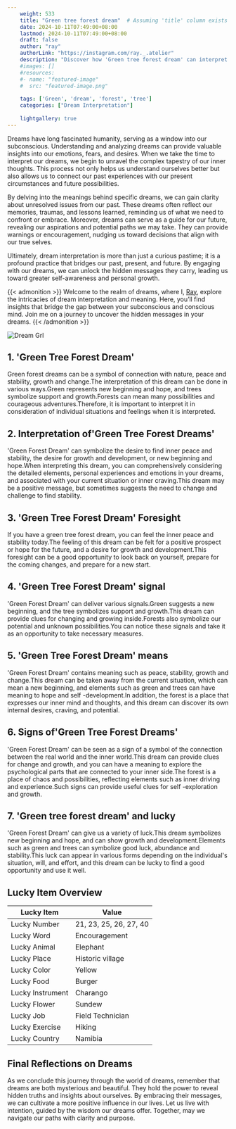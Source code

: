 ```yaml
---
    weight: 533
    title: "Green tree forest dream"  # Assuming 'title' column exists
    date: 2024-10-11T07:49:00+08:00
    lastmod: 2024-10-11T07:49:00+08:00
    draft: false
    author: "ray"
    authorLink: "https://instagram.com/ray._.atelier"
    description: "Discover how 'Green tree forest dream' can interpret your future and uncover its significant meanings in your life."
    #images: []
    #resources:
    #- name: "featured-image"
    #  src: "featured-image.png"
    
    tags: ['Green', 'dream', 'forest', 'tree']
    categories: ["Dream Interpretation"]
    
    lightgallery: true
---
```

    
Dreams have long fascinated humanity, serving as a window into our subconscious. Understanding and analyzing dreams can provide valuable insights into our emotions, fears, and desires. When we take the time to interpret our dreams, we begin to unravel the complex tapestry of our inner thoughts. This process not only helps us understand ourselves better but also allows us to connect our past experiences with our present circumstances and future possibilities.

By delving into the meanings behind specific dreams, we can gain clarity about unresolved issues from our past. These dreams often reflect our memories, traumas, and lessons learned, reminding us of what we need to confront or embrace. Moreover, dreams can serve as a guide for our future, revealing our aspirations and potential paths we may take. They can provide warnings or encouragement, nudging us toward decisions that align with our true selves.

Ultimately, dream interpretation is more than just a curious pastime; it is a profound practice that bridges our past, present, and future. By engaging with our dreams, we can unlock the hidden messages they carry, leading us toward greater self-awareness and personal growth.

{{< admonition >}}
Welcome to the realm of dreams, where I, [Ray](https://instagram.com/ray._.atelier), explore the intricacies of dream interpretation and meaning. Here, you’ll find insights that bridge the gap between your subconscious and conscious mind. Join me on a journey to uncover the hidden messages in your dreams.
{{< /admonition >}}

![Dream Grl](https://cdn.pixabay.com/photo/2017/11/02/03/35/gothic-2910057_1280.jpg "Dream Grl")

## 1. 'Green Tree Forest Dream'
Green forest dreams can be a symbol of connection with nature, peace and stability, growth and change.The interpretation of this dream can be done in various ways.Green represents new beginning and hope, and trees symbolize support and growth.Forests can mean many possibilities and courageous adventures.Therefore, it is important to interpret it in consideration of individual situations and feelings when it is interpreted.

## 2. Interpretation of'Green Tree Forest Dreams'
'Green Forest Dream' can symbolize the desire to find inner peace and stability, the desire for growth and development, or new beginning and hope.When interpreting this dream, you can comprehensively considering the detailed elements, personal experiences and emotions in your dreams, and associated with your current situation or inner craving.This dream may be a positive message, but sometimes suggests the need to change and challenge to find stability.

## 3. 'Green Tree Forest Dream' Foresight
If you have a green tree forest dream, you can feel the inner peace and stability today.The feeling of this dream can be felt for a positive prospect or hope for the future, and a desire for growth and development.This foresight can be a good opportunity to look back on yourself, prepare for the coming changes, and prepare for a new start.

## 4. 'Green Tree Forest Dream' signal
'Green Forest Dream' can deliver various signals.Green suggests a new beginning, and the tree symbolizes support and growth.This dream can provide clues for changing and growing inside.Forests also symbolize our potential and unknown possibilities.You can notice these signals and take it as an opportunity to take necessary measures.

## 5. 'Green Tree Forest Dream' means
'Green Forest Dream' contains meaning such as peace, stability, growth and change.This dream can be taken away from the current situation, which can mean a new beginning, and elements such as green and trees can have meaning to hope and self -development.In addition, the forest is a place that expresses our inner mind and thoughts, and this dream can discover its own internal desires, craving, and potential.

## 6. Signs of'Green Tree Forest Dreams'
'Green Forest Dream' can be seen as a sign of a symbol of the connection between the real world and the inner world.This dream can provide clues for change and growth, and you can have a meaning to explore the psychological parts that are connected to your inner side.The forest is a place of chaos and possibilities, reflecting elements such as inner driving and experience.Such signs can provide useful clues for self -exploration and growth.

## 7. 'Green tree forest dream' and lucky
'Green Forest Dream' can give us a variety of luck.This dream symbolizes new beginning and hope, and can show growth and development.Elements such as green and trees can symbolize good luck, abundance and stability.This luck can appear in various forms depending on the individual's situation, will, and effort, and this dream can be lucky to find a good opportunity and use it well.

## Lucky Item Overview
| Lucky Item          | Value              |
|---------------|--------------------|
| Lucky Number        | 21, 23, 25, 26, 27, 40  |
| Lucky Word          | Encouragement |
| Lucky Animal        | Elephant |
| Lucky Place         | Historic village     |
| Lucky Color         | Yellow     |
| Lucky Food          | Burger      |
| Lucky Instrument    | Charango |
| Lucky Flower        | Sundew    |
| Lucky Job           | Field Technician       |
| Lucky Exercise      | Hiking  |
| Lucky Country       | Namibia    |


##  Final Reflections on Dreams

As we conclude this journey through the world of dreams, remember that dreams are both mysterious and beautiful. They hold the power to reveal hidden truths and insights about ourselves. By embracing their messages, we can cultivate a more positive influence in our lives. Let us live with intention, guided by the wisdom our dreams offer. Together, may we navigate our paths with clarity and purpose.
